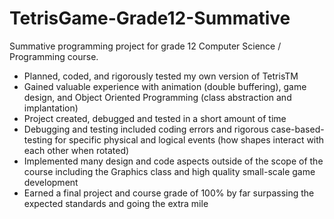 # TetrisGame-Grade12-Summative
Summative programming project for grade 12 Computer Science / Programming course.

 - Planned, coded, and rigorously tested my own version of TetrisTM
 - Gained valuable experience with animation (double buffering), game design, and Object Oriented Programming (class abstraction and implantation)
 - Project created, debugged and tested in a short amount of time
- Debugging and testing included coding errors and rigorous case-based-testing for specific physical and logical events (how shapes interact with each other when rotated)
 - Implemented many design and code aspects outside of the scope of the course including the Graphics class and high quality small-scale game development
 - Earned a final project and course grade of 100% by far surpassing the expected standards and going the extra mile
